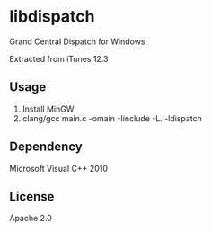 libdispatch
===========
Grand Central Dispatch for Windows

Extracted from iTunes 12.3

Usage
-----
1. Install MinGW
2. clang/gcc main.c -omain -Iinclude -L. -ldispatch

Dependency
----------
Microsoft Visual C++ 2010

License
-------
Apache 2.0
